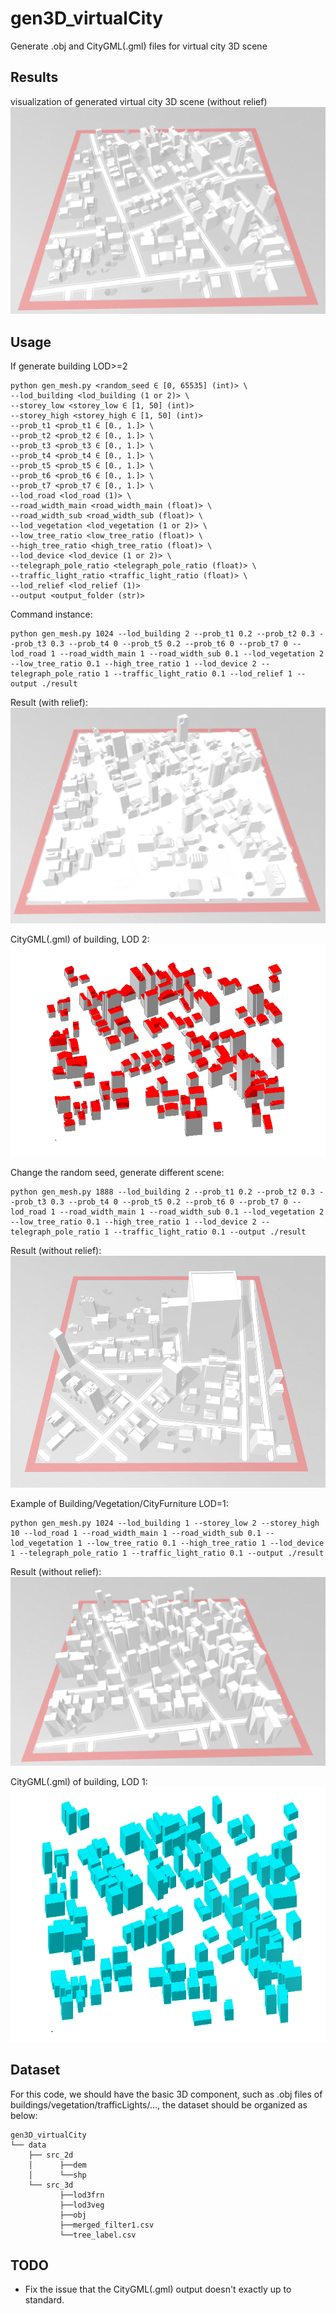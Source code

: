 # gen3D_virtualCity

Generate .obj and CityGML(.gml) files for virtual city 3D scene

Results
---------------------
visualization of generated virtual city 3D scene (without relief)
![without relief](./res_example/wo_relief_1024.jpg)

Usage
---------------------
If generate building LOD>=2

```
python gen_mesh.py <random_seed ∈ [0, 65535] (int)> \
--lod_building <lod_building (1 or 2)> \
--storey_low <storey_low ∈ [1, 50] (int)>
--storey_high <storey_high ∈ [1, 50] (int)>
--prob_t1 <prob_t1 ∈ [0., 1.]> \
--prob_t2 <prob_t2 ∈ [0., 1.]> \
--prob_t3 <prob_t3 ∈ [0., 1.]> \
--prob_t4 <prob_t4 ∈ [0., 1.]> \
--prob_t5 <prob_t5 ∈ [0., 1.]> \
--prob_t6 <prob_t6 ∈ [0., 1.]> \
--prob_t7 <prob_t7 ∈ [0., 1.]> \
--lod_road <lod_road (1)> \
--road_width_main <road_width_main (float)> \
--road_width_sub <road_width_sub (float)> \
--lod_vegetation <lod_vegetation (1 or 2)> \
--low_tree_ratio <low_tree_ratio (float)> \
--high_tree_ratio <high_tree_ratio (float)> \
--lod_device <lod_device (1 or 2)> \
--telegraph_pole_ratio <telegraph_pole_ratio (float)> \
--traffic_light_ratio <traffic_light_ratio (float)> \
--lod_relief <lod_relief (1)>
--output <output_folder (str)>
```

Command instance:

```
python gen_mesh.py 1024 --lod_building 2 --prob_t1 0.2 --prob_t2 0.3 --prob_t3 0.3 --prob_t4 0 --prob_t5 0.2 --prob_t6 0 --prob_t7 0 --lod_road 1 --road_width_main 1 --road_width_sub 0.1 --lod_vegetation 2 --low_tree_ratio 0.1 --high_tree_ratio 1 --lod_device 2 --telegraph_pole_ratio 1 --traffic_light_ratio 0.1 --lod_relief 1 --output ./result
```

Result (with relief):
![with relief](./res_example/wt_relief_1024.jpg)

CityGML(.gml) of building, LOD 2:
![LOD2 Building](./res_example/gml_lod2_1024.jpg)

Change the random seed, generate different scene:

```
python gen_mesh.py 1888 --lod_building 2 --prob_t1 0.2 --prob_t2 0.3 --prob_t3 0.3 --prob_t4 0 --prob_t5 0.2 --prob_t6 0 --prob_t7 0 --lod_road 1 --road_width_main 1 --road_width_sub 0.1 --lod_vegetation 2 --low_tree_ratio 0.1 --high_tree_ratio 1 --lod_device 2 --telegraph_pole_ratio 1 --traffic_light_ratio 0.1 --output ./result
```

Result (without relief):
![with relief](./res_example/wo_relief_1888.jpg)

Example of Building/Vegetation/CityFurniture LOD=1:
```
python gen_mesh.py 1024 --lod_building 1 --storey_low 2 --storey_high 10 --lod_road 1 --road_width_main 1 --road_width_sub 0.1 --lod_vegetation 1 --low_tree_ratio 0.1 --high_tree_ratio 1 --lod_device 1 --telegraph_pole_ratio 1 --traffic_light_ratio 0.1 --output ./result
```
Result (without relief):
![with relief](./res_example/wo_relief_1024_lod1.jpg)

CityGML(.gml) of building, LOD 1:
![LOD1 Building](./res_example/gml_lod1_1024.jpg)

Dataset
---------------------
For this code, we should have the basic 3D component, such as .obj files of buildings/vegetation/trafficLights/..., the
dataset should be organized as below:
```
gen3D_virtualCity
└── data
    ├── src_2d
    │      ├──dem
    │      └──shp
    └── src_3d
           ├──lod3frn
           ├──lod3veg
           ├──obj
           ├──merged_filter1.csv
           └──tree_label.csv
```

TODO
---------------------
- Fix the issue that the CityGML(.gml) output doesn't exactly up to standard.
